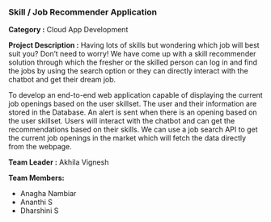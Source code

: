 <h3>Skill / Job Recommender Application</h3>

<b>Category :</b> Cloud App Development

<b>Project Description :</b>
Having lots of skills but wondering which job will best suit you? Don’t need to worry! We have come up with a skill recommender solution through which the fresher or the skilled person can log in and find the jobs by using the search option or they can directly interact with the chatbot and get their dream job.

To develop an end-to-end web application capable of displaying the current job openings based on the user skillset.  The user and their information are stored in the Database.  An alert is sent when there is an opening based on the user skillset. Users will interact with the chatbot and can get the recommendations based on their skills. We can use a job search API to get the current job openings in the market which will fetch the data directly from the webpage.

<b>Team Leader :</b> Akhila Vignesh

<b>Team Members:</b>
            <ul>
  <li> Anagha Nambiar </li>
  <li>Ananthi S</li>
  <li>Dharshini S</li></ul>
